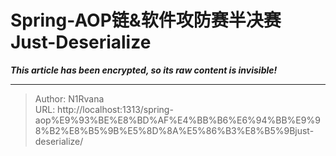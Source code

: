# Spring-AOP链&amp;软件攻防赛半决赛Just-Deserialize

_**This article has been encrypted, so its raw content is invisible!**_

---

> Author: N1Rvana  
> URL: http://localhost:1313/spring-aop%E9%93%BE%E8%BD%AF%E4%BB%B6%E6%94%BB%E9%98%B2%E8%B5%9B%E5%8D%8A%E5%86%B3%E8%B5%9Bjust-deserialize/  

